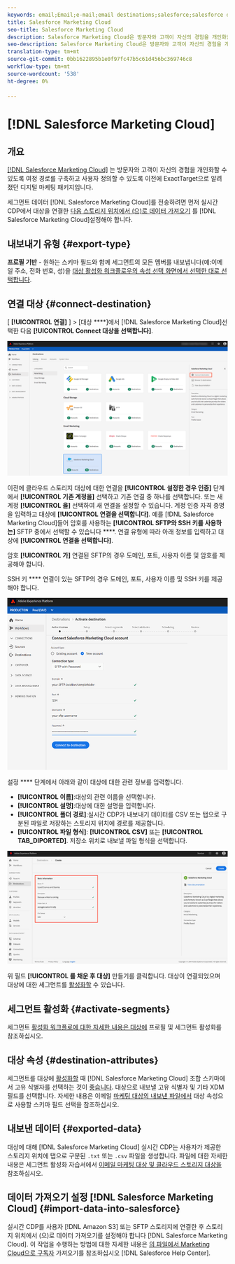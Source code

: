 ```yaml
---
keywords: email;Email;e-mail;email destinations;salesforce;salesforce destination
title: Salesforce Marketing Cloud
seo-title: Salesforce Marketing Cloud
description: Salesforce Marketing Cloud은 방문자와 고객이 자신의 경험을 개인화할 수 있도록 여정 경로를 구축하고 사용자 정의할 수 있도록 이전에 ExactTarget으로 알려진 디지털 마케팅 패키지입니다.
seo-description: Salesforce Marketing Cloud은 방문자와 고객이 자신의 경험을 개인화할 수 있도록 여정 경로를 구축하고 사용자 정의할 수 있도록 이전에 ExactTarget으로 알려진 디지털 마케팅 패키지입니다.
translation-type: tm+mt
source-git-commit: 0bb1622895b1e0f97fc47b5c61d456bc369746c8
workflow-type: tm+mt
source-wordcount: '538'
ht-degree: 0%

---
```



# [!DNL Salesforce Marketing Cloud]

## 개요

[[!DNL Salesforce Marketing Cloud]](https://www.salesforce.com/products/marketing-cloud/email-marketing/) 는 방문자와 고객이 자신의 경험을 개인화할 수 있도록 여정 경로를 구축하고 사용자 정의할 수 있도록 이전에 ExactTarget으로 알려졌던 디지털 마케팅 패키지입니다.

세그먼트 데이터 [!DNL Salesforce Marketing Cloud]를 전송하려면 먼저 실시간 CDP에서 대상을 [](#connect-destination) 연결한 [다음 스토리지 위치에서 (으)로 데이터 가져오기](#import-data-into-salesforce) 를 [!DNL Salesforce Marketing Cloud]설정해야 합니다.

## 내보내기 유형 {#export-type}

**프로필 기반** - 원하는 스키마 필드와 함께 세그먼트의 모든 멤버를 내보냅니다(예:이메일 주소, 전화 번호, 성)을 [대상 활성화 워크플로우의 속성 선택 화면에서 선택한 대로 선택합니다](../../ui/activate-destinations.md#select-attributes).

## 연결 대상 {#connect-destination}

[ **[!UICONTROL 연결]** ] > [대상 ****]에서 [!DNL Salesforce Marketing Cloud]선택한 다음 **[!UICONTROL Connect 대상을 선택합니다]**.

![Salesforce에 연결](../../assets/catalog/email-marketing/salesforce/catalog.png)

이전에 클라우드 스토리지 대상에 대한 연결을 **[!UICONTROL 설정한 경우 인증]** 단계에서 **[!UICONTROL 기존 계정을]** 선택하고 기존 연결 중 하나를 선택합니다. 또는 새 계정 **[!UICONTROL 을]** 선택하여 새 연결을 설정할 수 있습니다. 계정 인증 자격 증명을 입력하고 대상에 **[!UICONTROL 연결을 선택합니다]**. 예를 [!DNL Salesforce Marketing Cloud]들어 암호를 사용하는 **[!UICONTROL SFTP와 SSH 키를 사용하는]** SFTP 중에서 선택할 수 있습니다 ****. 연결 유형에 따라 아래 정보를 입력하고 대상에 **[!UICONTROL 연결을 선택합니다]**.

암호 **[!UICONTROL 가]** 연결된 SFTP의 경우 도메인, 포트, 사용자 이름 및 암호를 제공해야 합니다.

SSH 키 **** 연결이 있는 SFTP의 경우 도메인, 포트, 사용자 이름 및 SSH 키를 제공해야 합니다.

![Salesforce 정보 입력](../../assets/catalog/email-marketing/salesforce/account-info.png)

설정 **** 단계에서 아래와 같이 대상에 대한 관련 정보를 입력합니다.
- **[!UICONTROL 이름]**:대상의 관련 이름을 선택합니다.
- **[!UICONTROL 설명]**:대상에 대한 설명을 입력합니다.
- **[!UICONTROL 폴더 경로]**:실시간 CDP가 내보내기 데이터를 CSV 또는 탭으로 구분된 파일로 저장하는 스토리지 위치에 경로를 제공합니다.
- **[!UICONTROL 파일 형식]**: **[!UICONTROL CSV]** 또는 **[!UICONTROL TAB_DIPORTED]**. 저장소 위치로 내보낼 파일 형식을 선택합니다.

![Salesforce 기본 정보](../../assets/catalog/email-marketing/salesforce/basic-information.png)

위 필드 **[!UICONTROL 를 채운 후 대상]** 만들기를 클릭합니다. 대상이 연결되었으며 대상에 대한 세그먼트를 [활성화할](../../ui/activate-destinations.md) 수 있습니다.

## 세그먼트 활성화 {#activate-segments}

세그먼트 [활성화 워크플로에 대한 자세한 내용은 대상에](../../ui/activate-destinations.md) 프로필 및 세그먼트 활성화를 참조하십시오.

## 대상 속성 {#destination-attributes}

세그먼트를 대상에 [활성화할](../../ui/activate-destinations.md) 때 [!DNL Salesforce Marketing Cloud] 조합 스키마에서 고유 식별자를 선택하는 것이 [좋습니다](../../../profile/home.md#profile-fragments-and-union-schemas). 대상으로 내보낼 고유 식별자 및 기타 XDM 필드를 선택합니다. 자세한 내용은 이메일 [마케팅 대상의 내보낸 파일에서](./overview.md#destination-attributes) 대상 속성으로 사용할 스키마 필드 선택을 참조하십시오.

## 내보낸 데이터 {#exported-data}

대상에 대해 [!DNL Salesforce Marketing Cloud] 실시간 CDP는 사용자가 제공한 스토리지 위치에 탭으로 구분된 `.txt` 또는 `.csv` 파일을 생성합니다. 파일에 대한 자세한 내용은 세그먼트 활성화 자습서에서 [이메일 마케팅 대상 및 클라우드 스토리지 대상을](../../ui/activate-destinations.md#esp-and-cloud-storage) 참조하십시오.

<!--

Expect a new file to be created in your storage location every day. The file format is:

`Salesforce_Marketing_Cloud_segment<segmentID>_<timestamp-yyyymmddhhmmss>.csv`

```
Salesforce_Marketing_Cloud_segment12341e18-abcd-49c2-836d-123c88e76c39_20200408061804.csv
Salesforce_Marketing_Cloud_segment12341e18-abcd-49c2-836d-123c88e76c39_20200409052200.csv
Salesforce_Marketing_Cloud_segment12341e18-abcd-49c2-836d-123c88e76c39_20200410061130.csv
```

The presence of these files in your storage location is confirmation of successful activation. To understand how the exported files are structured, you can [download a sample .csv file](/help/rtcdp/destinations/assets/sample_export_file_segment12341e18-abcd-49c2-836d-123c88e76c39_20200408061804.csv). This sample file includes the profile attributes `person.firstname`, `person.lastname`, `person.gender`, `person.birthyear`, and `personalEmail.address`.

-->

## 데이터 가져오기 설정 [!DNL Salesforce Marketing Cloud] {#import-data-into-salesforce}

실시간 CDP를 사용자 [!DNL Amazon S3] 또는 SFTP 스토리지에 연결한 후 스토리지 위치에서 (으)로 데이터 가져오기를 설정해야 합니다 [!DNL Salesforce Marketing Cloud]. 이 작업을 수행하는 방법에 대한 자세한 내용은 [의 파일에서 Marketing Cloud으로 구독자](https://help.salesforce.com/articleView?id=mc_es_import_subscribers_from_file.htm&amp;type=5) 가져오기를 참조하십시오 [!DNL Salesforce Help Center].